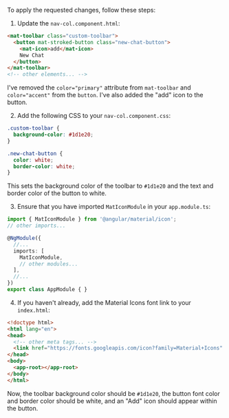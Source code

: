 To apply the requested changes, follow these steps:

1. Update the `nav-col.component.html`:

```html
<mat-toolbar class="custom-toolbar">
  <button mat-stroked-button class="new-chat-button">
    <mat-icon>add</mat-icon>
    New Chat
  </button>
</mat-toolbar>
<!-- other elements... -->
```

I've removed the `color="primary"` attribute from `mat-toolbar` and `color="accent"` from the `button`. I've also added the "add" icon to the button.

2. Add the following CSS to your `nav-col.component.css`:

```css
.custom-toolbar {
  background-color: #1d1e20;
}

.new-chat-button {
  color: white;
  border-color: white;
}
```

This sets the background color of the toolbar to `#1d1e20` and the text and border color of the button to white.

3. Ensure that you have imported `MatIconModule` in your `app.module.ts`:

```typescript
import { MatIconModule } from '@angular/material/icon';
// other imports...

@NgModule({
  //...
  imports: [
    MatIconModule,
    // other modules...
  ],
  //...
})
export class AppModule { }
```

4. If you haven't already, add the Material Icons font link to your `index.html`:

```html
<!doctype html>
<html lang="en">
<head>
  <!-- other meta tags... -->
  <link href="https://fonts.googleapis.com/icon?family=Material+Icons" rel="stylesheet">
</head>
<body>
  <app-root></app-root>
</body>
</html>
```

Now, the toolbar background color should be `#1d1e20`, the button font color and border color should be white, and an "Add" icon should appear within the button.